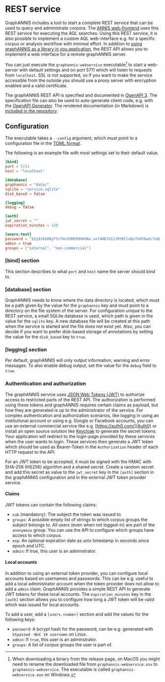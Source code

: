 # REST service

GraphANNIS includes a tool to start a complete REST service that can be used to query and administrate corpora.
The [ANNIS web-frontend](https://github.com/korpling/ANNIS) uses this REST service for executing the AQL searches.
Using this REST service, it is also possible to implement a custom AQL web-interface e.g. for a specific corpus or analysis workflow with minimal effort.
In addition to [using graphANNIS as a library in you application](../embed.md), the REST API allows you to implement a web interface for a remote graphANNIS server.

You can just execute the `graphannis-webservice` executable[^rename] to start a web-server with default settings and on port 5711 which will listen to requests from `localhost`.
SSL is not supported, so if you want to make the service accessible from the outside you should use a proxy server with encryption enabled and a valid certificate.

The graphANNIS REST API is specified and documented in [OpenAPI 3](https://swagger.io/docs/specification/about/).
The specification file can also be used to auto-generate client code, e.g. with the [OpenAPI Generator](https://github.com/OpenAPITools/openapi-generator#overview).
The rendered documentation (in Markdown) is [included in the repository](https://github.com/korpling/graphANNIS/tree/develop/webservice/docs/).

## Configuration

The executable takes a `--config` argument, which must point to a configuration file in the [TOML format](https://toml.io).

The following is an example file with most settings set to their default value.

```toml
[bind]
port = 5711
host = "localhost"

[database]
graphannis = "data/"
sqlite = "service.sqlite"
disk_based = false

[logging]
debug = false

[auth]
jwt_secret = ""
expiration_minutes = 120

[users.test]
password = "$2y$10$XNyTts7Hc83ME99hKOAo.uvY4H67G1JJRtBlloQx7nDFKwnLfoQmS"
admin = true
groups = ["internal", "non-commercial"]
```

### [bind] section

This section describes to what `port` and `host` name the server should bind to.

### [database] section

GraphANNIS needs to know where the data directory is located, which must be a path given by the value for the `graphannis` key and must point to a directory on the file system of the server.
For configuration unique to the REST service, a small SQLite database is used, which path is given in the value for the `sqlite` key.
A new database file will be created at this path when the service is started and the file does not exist yet.
Also, you can decide if you want to prefer disk-based storage of annotations by setting the value for the `disk_based` key to `true`.

### [logging] section

Per default, graphANNIS will only output information, warning and error messages.
To also enable debug output, set the value for the `debug` field to `true`.

### Authentication and authorization

The graphANNIS service uses [JSON Web Tokens (JWT)](https://jwt.io/) to authorize access to restricted parts of the REST API.
The authorization is performed using these tokens and graphANNIS requires certain claims as payload, but how they are generated is up to the administrator of the service.
For complex authentication and authorization scenarios, like logging in using an institutional account or using e.g. Google or Facebook accounts, you can use an external commercial service like e.g. [https://auth0.com/](Auth0) or install an open source solution like [Keycloak](https://www.keycloak.org/) to generate the secret tokens.
Your application will redirect to the login-page provided by these services when the user wants to login.
These services then generate a JWT token which should be used as Bearer-Token in the `Authorization` header of each HTTP request to the API.

For an JWT token to be accepted, it must be signed with the HMAC with SHA-256 (HS256) algorithm and a shared secret.
Create a random secret and add this secret as value to the `jwt_secret` key in the `[auth]` section in the graphANNIS configuration and in the external JWT token provider service.

#### Claims

JWT tokens can contain the following claims:

- `sub` (mandatory): The subject the token was issued to.
- `groups`: A possible empty list of strings to which corpus groups the subject belongs to. All users (even when not logged-in) are part of the `anonymous` group. You can use the API to configure which groups have access to which corpus.
- `exp`: An optional expiration date as unix timestamp in seconds since epoch and UTC.
- `admin`: If true, this user is an adminstrator.

#### Local accounts

In addition to using an external token provider, you can configure local accounts based on usernames and passwords.
This can be e.g. useful to add a local administrator account when the token provider does not allow to add a `admin` claim.
GraphANNIS provides a simple REST API to generate JWT tokens for these local accounts.
The `expiration_minutes` key in the `[auth]` section allows you to configure how long a JWT token will be valid which was issued for local accounts.

To add a user, add a `[users.<name>]` section and add the values for the following keys:

- `password`: A bcrypt hash for the password, can be e.g. generated with `htpasswd -BnC 10 username` on Linux.
- `admin`: If `true`, this user is an adminstrator.
- `groups`: A list of corpus groups the user is part of.

[^rename]: When downloading a binary from the release page, on MacOS you might need to rename the downloaded file from `graphannis-webservice.osx` to `graphannis-webservice`. The executable is called `graphannis-webservice.exe` on Windows.
